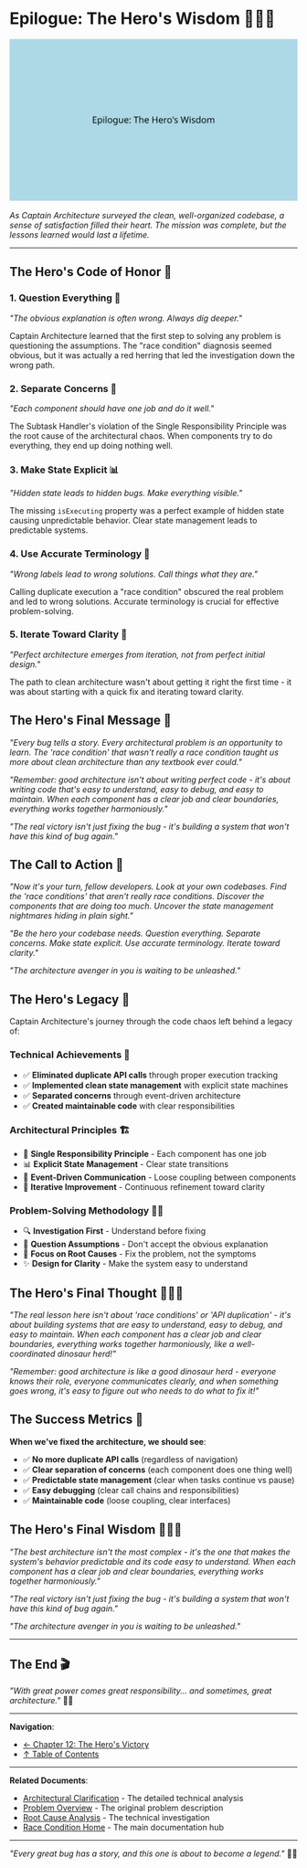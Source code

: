 # Epilogue: The Hero's Wisdom 🦸‍♂️✨

![The Hero's Wisdom](images/chapters/epilogue-heros-wisdom.svg)

_As Captain Architecture surveyed the clean, well-organized codebase, a sense of satisfaction filled their heart. The mission was complete, but the lessons learned would last a lifetime._

---

## The Hero's Code of Honor 📜

### **1. Question Everything** 🤔

_"The obvious explanation is often wrong. Always dig deeper."_

Captain Architecture learned that the first step to solving any problem is questioning the assumptions. The "race condition" diagnosis seemed obvious, but it was actually a red herring that led the investigation down the wrong path.

### **2. Separate Concerns** 🎯

_"Each component should have one job and do it well."_

The Subtask Handler's violation of the Single Responsibility Principle was the root cause of the architectural chaos. When components try to do everything, they end up doing nothing well.

### **3. Make State Explicit** 📊

_"Hidden state leads to hidden bugs. Make everything visible."_

The missing `isExecuting` property was a perfect example of hidden state causing unpredictable behavior. Clear state management leads to predictable systems.

### **4. Use Accurate Terminology** 📝

_"Wrong labels lead to wrong solutions. Call things what they are."_

Calling duplicate execution a "race condition" obscured the real problem and led to wrong solutions. Accurate terminology is crucial for effective problem-solving.

### **5. Iterate Toward Clarity** 🔄

_"Perfect architecture emerges from iteration, not from perfect initial design."_

The path to clean architecture wasn't about getting it right the first time - it was about starting with a quick fix and iterating toward clarity.

## The Hero's Final Message 💬

_"Every bug tells a story. Every architectural problem is an opportunity to learn. The 'race condition' that wasn't really a race condition taught us more about clean architecture than any textbook ever could."_

_"Remember: good architecture isn't about writing perfect code - it's about writing code that's easy to understand, easy to debug, and easy to maintain. When each component has a clear job and clear boundaries, everything works together harmoniously."_

_"The real victory isn't just fixing the bug - it's building a system that won't have this kind of bug again."_

## The Call to Action 🚀

_"Now it's your turn, fellow developers. Look at your own codebases. Find the 'race conditions' that aren't really race conditions. Discover the components that are doing too much. Uncover the state management nightmares hiding in plain sight."_

_"Be the hero your codebase needs. Question everything. Separate concerns. Make state explicit. Use accurate terminology. Iterate toward clarity."_

_"The architecture avenger in you is waiting to be unleashed."_

## The Hero's Legacy 🌟

Captain Architecture's journey through the code chaos left behind a legacy of:

### **Technical Achievements** 🔧

- ✅ **Eliminated duplicate API calls** through proper execution tracking
- ✅ **Implemented clean state management** with explicit state machines
- ✅ **Separated concerns** through event-driven architecture
- ✅ **Created maintainable code** with clear responsibilities

### **Architectural Principles** 🏗️

- 🎯 **Single Responsibility Principle** - Each component has one job
- 📊 **Explicit State Management** - Clear state transitions
- 📡 **Event-Driven Communication** - Loose coupling between components
- 🔄 **Iterative Improvement** - Continuous refinement toward clarity

### **Problem-Solving Methodology** 🕵️‍♂️

- 🔍 **Investigation First** - Understand before fixing
- 🤔 **Question Assumptions** - Don't accept the obvious explanation
- 🎯 **Focus on Root Causes** - Fix the problem, not the symptoms
- ✨ **Design for Clarity** - Make the system easy to understand

## The Hero's Final Thought 🦸‍♂️💭

_"The real lesson here isn't about 'race conditions' or 'API duplication' - it's about building systems that are easy to understand, easy to debug, and easy to maintain. When each component has a clear job and clear boundaries, everything works together harmoniously, like a well-coordinated dinosaur herd!"_

_"Remember: good architecture is like a good dinosaur herd - everyone knows their role, everyone communicates clearly, and when something goes wrong, it's easy to figure out who needs to do what to fix it!"_

## The Success Metrics 🎯

**When we've fixed the architecture, we should see**:

- ✅ **No more duplicate API calls** (regardless of navigation)
- ✅ **Clear separation of concerns** (each component does one thing well)
- ✅ **Predictable state management** (clear when tasks continue vs pause)
- ✅ **Easy debugging** (clear call chains and responsibilities)
- ✅ **Maintainable code** (loose coupling, clear interfaces)

## The Hero's Final Wisdom 🦸‍♂️🌟

_"The best architecture isn't the most complex - it's the one that makes the system's behavior predictable and its code easy to understand. When each component has a clear job and clear boundaries, everything works together harmoniously."_

_"The real victory isn't just fixing the bug - it's building a system that won't have this kind of bug again."_

_"The architecture avenger in you is waiting to be unleashed."_

---

## The End 🎬

_"With great power comes great responsibility... and sometimes, great architecture."_ 🦸‍♂️

---

**Navigation**:

- [← Chapter 12: The Hero's Victory](part4/chapter12.md)
- [↑ Table of Contents](README.md)

---

**Related Documents**:

- [Architectural Clarification](../ARCHITECTURAL_CLARIFICATION.md) - The detailed technical analysis
- [Problem Overview](../PROBLEM_OVERVIEW.md) - The original problem description
- [Root Cause Analysis](../ROOT_CAUSE_ANALYSIS.md) - The technical investigation
- [Race Condition Home](../README.md) - The main documentation hub

---

_"Every great bug has a story, and this one is about to become a legend."_ 🦸‍♂️
